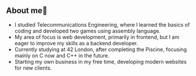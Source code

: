 ## About me👋

- I studied Telecommunications Engineering, where I learned the basics of coding and developed two games using assembly language.
- My area of focus is web development, primarily in frontend, but I am eager to improve my skills as a backend developer.
- Currently studying at 42 London, after completing the Piscine, focusing mainly on C now and C++ in the future.
- Starting my own business in my free time, developing modern websites for new clients.






